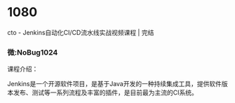# 1080
cto - Jenkins自动化CI/CD流水线实战视频课程 | 完结
### 微:NoBug1024 


课程介绍：

Jenkins是一个开源软件项目，是基于Java开发的一种持续集成工具，提供软件版本发布、测试等一系列流程及丰富的插件，是目前最为主流的CI系统。
